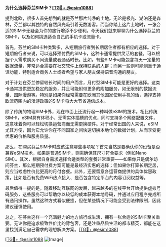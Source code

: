 **为什么选择芬兰SIM卡？[[TG💪+ @esim1088](https://t.me/s/esim1088)]**

提到北欧，很多人首先想到的就是芬兰那片纯净的土地。无论是极光、湖泊还是森林，芬兰都以其独特的自然风光吸引着无数游客。而当你踏上这片土地时，一张合适的SIM卡无疑会为你的旅行增添不少便利。今天我们就来聊聊为什么选择芬兰的SIM卡，以及如何挑选适合自己的手机卡或流量卡。

首先，芬兰的SIM卡种类繁多，从短期旅行者到长期居住者都有相应的选择。对于短期旅行者来说，可以选择预付费的SIM卡，这种卡通常提供灵活的套餐，可以根据个人需求购买不同流量或者通话时长。比如，有些SIM卡可能包含每天一定量的数据流量，非常适合需要在社交软件上保持联系的人群；而另一些则可能侧重于通话功能，特别适合商务人士或者希望与家人朋友保持语音沟通的朋友。

对于计划在芬兰停留较长时间的用户而言，月付型SIM卡可能是更好的选择。这类卡通常提供更加稳定的服务，并且可能附带更多的附加服务，如无限制的数据流量、国际漫游等。特别是如果你经常需要在欧洲其他国家使用手机的话，选择支持欧盟范围内的漫游政策的SIM卡将大大节省通信成本。

除了传统的物理SIM卡外，现在市面上还流行起一种叫做eSIM的技术。相比传统SIM卡，eSIM具有体积小、无需实体插槽的优点，同时支持多个网络配置文件，这意味着你可以轻松切换运营商而无需更换硬件。对于经常出国的人来说，eSIM尤其方便，因为它允许你在不同国家之间快速切换本地化的数据计划，从而享受更优惠的价格和服务质量。

那么，在购买芬兰SIM卡时应该注意哪些事项呢？首先当然是要确认你的设备是否兼容eSIM技术，如果是普通SIM卡，则需确保其尺寸符合要求（例如Nano SIM）。其次，根据自身需求选择合适类型的套餐非常重要——如果你只是偶尔访问芬兰，那么短期预付费方案可能是最经济实惠的选择；但如果你打算长期定居，则应当考虑性价比更高的月付套餐。此外，还要留意各运营商提供的具体优惠政策，比如是否有免费WiFi热点接入、是否包含特定平台的内容订阅权益等。

最后值得一提的是，随着移动互联网的发展，越来越多的在线平台开始提供虚拟号码服务，这些服务可以帮助你以较低的成本获得本地号码，并通过应用程序完成所有通讯操作。虽然这种方式看似便捷，但在某些情况下可能会受到法律限制，因此建议谨慎使用。

总之，在芬兰这样一个充满魅力的地方旅行或生活，拥有一张合适的SIM卡至关重要。无论你是追求极致性价比的背包客，还是注重品质生活的都市精英，都能在这里找到满足自己需求的理想解决方案。[[TG💪+ @esim1088](https://t.me/s/esim1088)]

[[TG💪+ @esim1088](https://t.me/s/esim1088) ![Image](https://i.postimg.cc/4NQfJmqS/Snipaste-2025-05-13-00-14-12.png)]